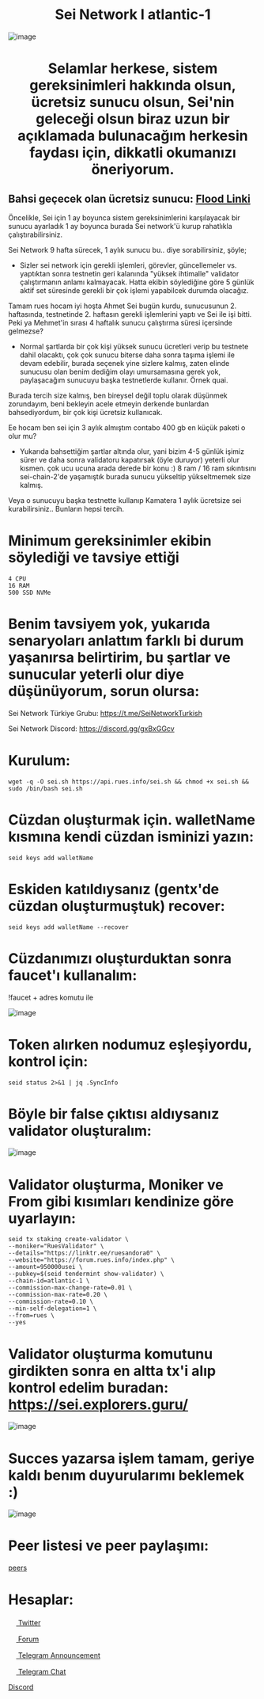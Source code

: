 <h1 align="center">Sei Network I atlantic-1 </h1>

![image](https://user-images.githubusercontent.com/101149671/178675500-886f53a3-45b7-48aa-ade4-2fb01d26d3ee.png)

<h1 align="center"> Selamlar herkese, sistem gereksinimleri hakkında olsun, ücretsiz sunucu olsun, Sei'nin geleceği olsun biraz uzun bir açıklamada bulunacağım herkesin faydası için, dikkatli okumanızı öneriyorum. </h1>

## Bahsi geçecek olan ücretsiz sunucu: [Flood Linki](https://forum.rues.info/index.php?threads/kamatera-uecretsiz-hesap-olusturma-ve-sei-icin-sunucu-kiralama.2139/)

Öncelikle, Sei için 1 ay boyunca sistem gereksinimlerini karşılayacak bir sunucu ayarladık 1 ay boyunca burada Sei network'ü kurup rahatlıkla çalıştırabilirsiniz.

Sei Network 9 hafta sürecek, 1 aylık sunucu bu.. diye sorabilirsiniz, şöyle;

- Sizler sei network için gerekli işlemleri, görevler, güncellemeler vs. yaptıktan sonra testnetin geri kalanında "yüksek ihtimalle" validator çalıştırmanın anlamı kalmayacak. Hatta ekibin söylediğine göre 5 günlük aktif set süresinde gerekli bir çok işlemi yapabilcek durumda olacağız.

Tamam rues hocam iyi hoşta Ahmet Sei bugün kurdu, sunucusunun 2. haftasında, testnetinde 2. haftasın gerekli işlemlerini yaptı ve Sei ile işi bitti. Peki ya Mehmet'in sırası 4 haftalık sunucu çalıştırma süresi içersinde gelmezse?

- Normal şartlarda bir çok kişi yüksek sunucu ücretleri verip bu testnete dahil olacaktı, çok çok sunucu biterse daha sonra taşıma işlemi ile devam edebilir, burada seçenek yine sizlere kalmış, zaten elinde sunucusu olan benim dediğim olayı umursamasına gerek yok, paylaşacağım sunucuyu başka testnetlerde kullanır. Örnek quai.

Burada tercih size kalmış, ben bireysel değil toplu olarak düşünmek zorundayım, beni bekleyin acele etmeyin derkende bunlardan bahsediyordum, bir çok kişi ücretsiz kullanıcak. 

Ee hocam ben sei için 3 aylık almıştım contabo 400 gb en küçük paketi o olur mu?

- Yukarıda bahsettiğim şartlar altında olur, yani bizim 4-5 günlük işimiz sürer ve daha sonra validatoru kapatırsak (öyle duruyor) yeterli olur kısmen. çok ucu ucuna arada derede bir konu :) 8 ram / 16 ram sıkıntısını sei-chain-2'de yaşamıştık burada sunucu yükseltip yükseltmemek size kalmış.

Veya o sunucuyu başka testnette kullanıp Kamatera 1 aylık ücretsize sei kurabilirsiniz.. Bunların hepsi tercih.

# Minimum gereksinimler ekibin söylediği ve tavsiye ettiği
```
4 CPU
16 RAM
500 SSD NVMe
```

# Benim tavsiyem yok, yukarıda senaryoları anlattım farklı bi durum yaşanırsa belirtirim, bu şartlar ve sunucular  yeterli olur diye düşünüyorum, sorun olursa:

Sei Network Türkiye Grubu: https://t.me/SeiNetworkTurkish

Sei Network Discord: https://discord.gg/gxBxGGcv

# Kurulum:
```
wget -q -O sei.sh https://api.rues.info/sei.sh && chmod +x sei.sh && sudo /bin/bash sei.sh
```

# Cüzdan oluşturmak için. walletName kısmına kendi cüzdan isminizi yazın:
```
seid keys add walletName
```

# Eskiden katıldıysanız (gentx'de cüzdan oluşturmuştuk) recover:
```
seid keys add walletName --recover
```
# Cüzdanımızı oluşturduktan sonra faucet'ı kullanalım: 

!faucet + adres komutu ile

![image](https://user-images.githubusercontent.com/101149671/178693732-5cd4d18f-1336-4c90-9f86-54df603f4e4d.png)

# Token alırken nodumuz eşleşiyordu, kontrol için:
```
seid status 2>&1 | jq .SyncInfo
```

# Böyle bir false çıktısı aldıysanız validator oluşturalım:

![image](https://user-images.githubusercontent.com/101149671/178694049-1023fb98-92d7-4a42-a202-5abcd121756e.png)

# Validator oluşturma, Moniker ve From gibi kısımları kendinize göre uyarlayın:
```
seid tx staking create-validator \
--moniker="RuesValidator" \
--details="https://linktr.ee/ruesandora0" \
--website="https://forum.rues.info/index.php" \
--amount=950000usei \
--pubkey=$(seid tendermint show-validator) \
--chain-id=atlantic-1 \
--commission-max-change-rate=0.01 \
--commission-max-rate=0.20 \
--commission-rate=0.10 \
--min-self-delegation=1 \
--from=rues \
--yes
```

# Validator oluşturma komutunu girdikten sonra en altta tx'i alıp kontrol edelim buradan: https://sei.explorers.guru/

![image](https://user-images.githubusercontent.com/101149671/178698389-2bb7e595-57b3-4b5a-b76c-33e65f0895fb.png)

# Succes yazarsa işlem tamam, geriye kaldı  benım duyurularımı beklemek :)

![image](https://user-images.githubusercontent.com/101149671/178698491-739de8e4-4d5c-43b6-afbb-cd10fc921149.png)


# Peer listesi ve peer paylaşımı:

[peers](https://forum.rues.info/index.php?threads/sei-network-atlantic-1-peer-listesi-olusturuyoruz-sizde-destek-olabilirsiniz.2144/)


# Hesaplar:

[<img src="https://cdn-icons-png.flaticon.com/512/733/733579.png" width="16px"> Twitter   ](https://twitter.com/Ruesandora0) 

[<img src="https://cdn-icons-png.flaticon.com/512/1336/1336494.png" width="16px"> Forum   ](https://forum.rues.info/index.php)

[<img src="https://cdn-icons-png.flaticon.com/512/2111/2111646.png" width="16px"> Telegram Announcement   ](https://t.me/RuesAnnouncement)

[<img src="https://cdn-icons-png.flaticon.com/512/2111/2111646.png" width="16px"> Telegram Chat   ](https://t.me/RuesChat)

[Discord](https://discord.gg/ruescommunity)







